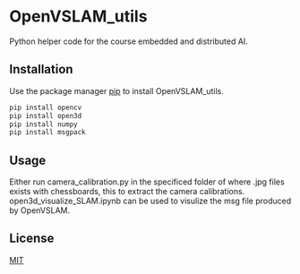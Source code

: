 # OpenVSLAM_utils

Python helper code for the course embedded and distributed AI.

## Installation

Use the package manager [pip](https://pip.pypa.io/en/stable/) to install OpenVSLAM_utils.

```bash
pip install opencv
pip install open3d
pip install numpy
pip install msgpack
```

## Usage

Either run camera_calibration.py in the specificed folder of where .jpg files exists with chessboards, this to extract the camera calibrations.  
open3d_visualize_SLAM.ipynb can be used to visulize the msg file produced by OpenVSLAM.

## License
[MIT](https://choosealicense.com/licenses/mit/)
